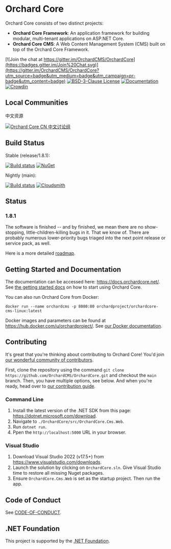 # Orchard Core 

Orchard Core consists of two distinct projects:

- __Orchard Core Framework__: An application framework for building modular, multi-tenant applications on ASP.NET Core.
- __Orchard Core CMS__: A Web Content Management System (CMS) built on top of the Orchard Core Framework.

[![Join the chat at https://gitter.im/OrchardCMS/OrchardCore](https://badges.gitter.im/Join%20Chat.svg)](https://gitter.im/OrchardCMS/OrchardCore?utm_source=badge&utm_medium=badge&utm_campaign=pr-badge&utm_content=badge)
[![BSD-3-Clause License](https://img.shields.io/badge/license-BSD--3--Clause-blue.svg)](LICENSE)
[![Documentation](https://readthedocs.org/projects/orchardcore/badge/)](https://docs.orchardcore.net/)
[![Crowdin](https://badges.crowdin.net/orchard-core/localized.svg)](https://crowdin.com/project/orchard-core)

## Local Communities

中文资源

[![Orchard Core CN 中文讨论组](https://docs.orchardcore.net/en/latest/docs/assets/images/orchard-core-cn-community-logo.png)](https://shang.qq.com/wpa/qunwpa?idkey=48721591a71ee7586316604a7a4ee99d26fd977c6120370a06585085a5936f62)

## Build Status

Stable (release/1.8.1): 

[![Build status](https://github.com/OrchardCMS/OrchardCore/actions/workflows/release_ci.yml/badge.svg)](https://github.com/OrchardCMS/OrchardCore/actions?query=workflow%3A%22Release+-+CI%22)
[![NuGet](https://img.shields.io/nuget/v/OrchardCore.Application.Cms.Targets.svg)](https://www.nuget.org/packages/OrchardCore.Application.Cms.Targets)

Nightly (main): 

[![Build status](https://github.com/OrchardCMS/OrchardCore/actions/workflows/preview_ci.yml/badge.svg)](https://github.com/OrchardCMS/OrchardCore/actions?query=workflow%3A%22Preview+-+CI%22)
[![Cloudsmith](https://api-prd.cloudsmith.io/badges/version/orchardcore/preview/nuget/OrchardCore.Application.Cms.Targets/latest/x/?render=true&badge_token=gAAAAABey9hKFD_C-ZIpLvayS3HDsIjIorQluDs53KjIdlxoDz6Ntt1TzvMNJp7a_UWvQbsfN5nS7_0IbxCyqHZsjhmZP6cBkKforo-NqwrH5-E6QCrJ3D8%3D)](https://cloudsmith.io/~orchardcore/repos/preview/packages/detail/nuget/OrchardCore.Application.Cms.Targets/latest/)

## Status

### 1.8.1

The software is finished -- and by finished, we mean there are no show-stopping, little-children-killing bugs in it. That we know of. There are probably numerous lower-priority bugs triaged into the next point release or service pack, as well.

Here is a more detailed [roadmap](https://github.com/OrchardCMS/OrchardCore/wiki/Roadmap).

## Getting Started and Documentation

The documentation can be accessed here: <https://docs.orchardcore.net/>. See [the getting started docs](https://docs.orchardcore.net/en/latest/docs/getting-started/) on how to start using Orchard Core.

You can also run Orchard Core from Docker:

```
docker run --name orchardcms -p 8080:80 orchardproject/orchardcore-cms-linux:latest
```

Docker images and parameters can be found at <https://hub.docker.com/u/orchardproject/>. See [our Docker documentation](https://docs.orchardcore.net/en/latest/docs/topics/docker/).

## Contributing

It's great that you're thinking about contributing to Orchard Core! You'd join [our wonderful community of contributors](https://docs.orchardcore.net/en/latest/docs/community/).

First, clone the repository using the command `git clone https://github.com/OrchardCMS/OrchardCore.git` and checkout the `main` branch. Then, you have multiple options, see below. And when you're ready, head over to [our contribution guide](CONTRIBUTING.md).

### Command Line

1. Install the latest version of the .NET SDK from this page: <https://dotnet.microsoft.com/download>.
2. Navigate to `./OrchardCore/src/OrchardCore.Cms.Web`.
3. Run `dotnet run`.
4. Ppen the `http://localhost:5000` URL in your browser.

### Visual Studio

1. Download Visual Studio 2022 (v17.5+) from <https://www.visualstudio.com/downloads>.
2. Launch the solution by clicking on `OrchardCore.sln`. Give Visual Studio time to restore all missing Nuget packages.
3. Ensure `OrchardCore.Cms.Web` is set as the startup project. Then run the app.

## Code of Conduct

See [CODE-OF-CONDUCT](./CODE-OF-CONDUCT.md).

## .NET Foundation

This project is supported by the [.NET Foundation](http://www.dotnetfoundation.org).
